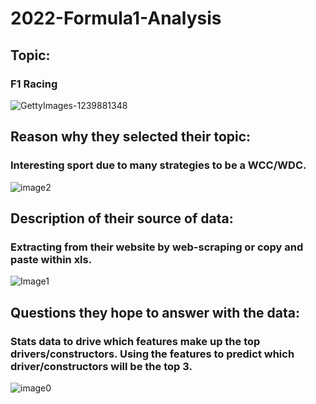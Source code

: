 # 2022-Formula1-Analysis

## Topic: 
### F1 Racing
![GettyImages-1239881348](https://user-images.githubusercontent.com/101272613/184259961-96f2065a-4841-4681-b628-a482d259631d.jpg)


## Reason why they selected their topic: 
### Interesting sport due to many strategies to be a WCC/WDC. 
![image2](https://user-images.githubusercontent.com/101272613/184259890-a0c3cd00-d7b7-4092-ab1c-eb609ca8cbb7.jpg)

## Description of their source of data: 
### Extracting from their website by web-scraping or copy and paste within xls. 
![Image1](https://user-images.githubusercontent.com/101272613/184259797-4b496577-4cbd-4957-bdef-3f2ec329c597.PNG)


## Questions they hope to answer with the data: 
### Stats data to drive which features make up the top drivers/constructors. Using the features to predict which driver/constructors will be the top 3. 
![image0](https://user-images.githubusercontent.com/101272613/184259791-09daca79-e767-4ae2-ac07-23648d37b0f2.PNG)
